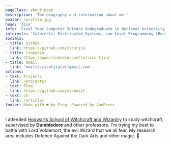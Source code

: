 ```yaml
---
pageClass: about-page
description: 'The biography and information about me.'
avatar: /profile.jpg
head: 'Zico'
info: 'Final Year Computer Science Undegraduate in National University of Singapore'
interests: 'Interests: Distributed Systems, Low-Level Programming (Rust/C++), Parallel Computing, Computer Graphics.'
socials:
- title: github
  link: https://github.com/zicotjia
- title: linkedin
  link: https://www.linkedin.com/in/zico-tjia/
- title: email
  link: 'mailto:zicotjia[at]gmail.com'
actions:
- text: Projects
  link: /projects/
- text: Blog
  link: https://github.com/mtobeiyf
- text: CV
  link: /article/
footer: Made with ♥ by Fing. Powered by VuePress
---
```


<AboutCard :frontmatter="$page.frontmatter" >

I attended [Hogwarts School of Witchcraft and Wizardry](https://en.wikipedia.org/wiki/Hogwarts) to study witchcraft, supervised by **Dumbledore** and other professors. I'm trying my best to battle with Lord Voldemort, the evil Wizard that we all fear. My research area includes Defence Against the Dark Arts and other magic. :dizzy:

</AboutCard>

<style lang="stylus">

.theme-container.about-page .page
  background-color #e6ecf0
  min-height calc(100vh)
  
  .last-updated
    display none

</style>